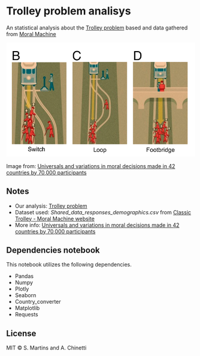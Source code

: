 # Trolley problem analisys
An statistical analysis about the [Trolley problem](https://en.wikipedia.org/wiki/Trolley_problem) based and data gathered from [Moral Machine](https://www.moralmachine.net/)
<p align="center">
  <img src="./doc/img/scenarios.png"/>
</p> 

Image from: [Universals and variations in moral decisions made in 42 countries by 70,000 participants](https://www.pnas.org/content/117/5/2332)

## Notes
* Our analysis: [Trolley problem](https://data-science-supsi-20-21-group-f.github.io/)
* Dataset used: _Shared_data_responses_demographics.csv_ from [Classic Trolley - Moral Machine website](https://bit.ly/2Y7Brr9)
* More info: [Universals and variations in moral decisions made in 42 countries by 70,000 participants](https://www.pnas.org/content/117/5/2332)

## Dependencies notebook
This notebook utilizes the following dependencies.
* Pandas
* Numpy
* Plotly
* Seaborn
* Country_converter
* Matplotlib
* Requests


License
----

MIT © S. Martins and A. Chinetti

